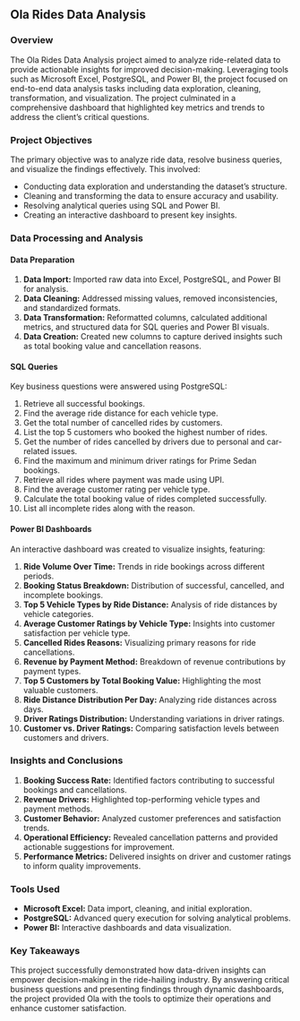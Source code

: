 ## Ola Rides Data Analysis

### **Overview**
The Ola Rides Data Analysis project aimed to analyze ride-related data to provide actionable insights for improved decision-making. Leveraging tools such as Microsoft Excel, PostgreSQL, and Power BI, the project focused on end-to-end data analysis tasks including data exploration, cleaning, transformation, and visualization. The project culminated in a comprehensive dashboard that highlighted key metrics and trends to address the client’s critical questions.

### **Project Objectives**
The primary objective was to analyze ride data, resolve business queries, and visualize the findings effectively. This involved:

- Conducting data exploration and understanding the dataset’s structure.
- Cleaning and transforming the data to ensure accuracy and usability.
- Resolving analytical queries using SQL and Power BI.
- Creating an interactive dashboard to present key insights.

### **Data Processing and Analysis**

#### **Data Preparation**
1. **Data Import:** Imported raw data into Excel, PostgreSQL, and Power BI for analysis.
2. **Data Cleaning:** Addressed missing values, removed inconsistencies, and standardized formats.
3. **Data Transformation:** Reformatted columns, calculated additional metrics, and structured data for SQL queries and Power BI visuals.
4. **Data Creation:** Created new columns to capture derived insights such as total booking value and cancellation reasons.

#### **SQL Queries**
Key business questions were answered using PostgreSQL:

1. Retrieve all successful bookings.
2. Find the average ride distance for each vehicle type.
3. Get the total number of cancelled rides by customers.
4. List the top 5 customers who booked the highest number of rides.
5. Get the number of rides cancelled by drivers due to personal and car-related issues.
6. Find the maximum and minimum driver ratings for Prime Sedan bookings.
7. Retrieve all rides where payment was made using UPI.
8. Find the average customer rating per vehicle type.
9. Calculate the total booking value of rides completed successfully.
10. List all incomplete rides along with the reason.

#### **Power BI Dashboards**
An interactive dashboard was created to visualize insights, featuring:

1. **Ride Volume Over Time:** Trends in ride bookings across different periods.
2. **Booking Status Breakdown:** Distribution of successful, cancelled, and incomplete bookings.
3. **Top 5 Vehicle Types by Ride Distance:** Analysis of ride distances by vehicle categories.
4. **Average Customer Ratings by Vehicle Type:** Insights into customer satisfaction per vehicle type.
5. **Cancelled Rides Reasons:** Visualizing primary reasons for ride cancellations.
6. **Revenue by Payment Method:** Breakdown of revenue contributions by payment types.
7. **Top 5 Customers by Total Booking Value:** Highlighting the most valuable customers.
8. **Ride Distance Distribution Per Day:** Analyzing ride distances across days.
9. **Driver Ratings Distribution:** Understanding variations in driver ratings.
10. **Customer vs. Driver Ratings:** Comparing satisfaction levels between customers and drivers.

### **Insights and Conclusions**
1. **Booking Success Rate:** Identified factors contributing to successful bookings and cancellations.
2. **Revenue Drivers:** Highlighted top-performing vehicle types and payment methods.
3. **Customer Behavior:** Analyzed customer preferences and satisfaction trends.
4. **Operational Efficiency:** Revealed cancellation patterns and provided actionable suggestions for improvement.
5. **Performance Metrics:** Delivered insights on driver and customer ratings to inform quality improvements.

### **Tools Used**
- **Microsoft Excel:** Data import, cleaning, and initial exploration.
- **PostgreSQL:** Advanced query execution for solving analytical problems.
- **Power BI:** Interactive dashboards and data visualization.

### **Key Takeaways**
This project successfully demonstrated how data-driven insights can empower decision-making in the ride-hailing industry. By answering critical business questions and presenting findings through dynamic dashboards, the project provided Ola with the tools to optimize their operations and enhance customer satisfaction.

